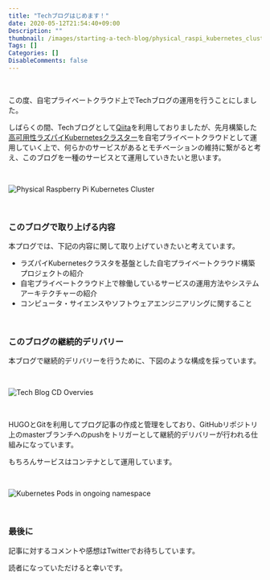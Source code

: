 ```yaml
---
title: "Techブログはじめます！"
date: 2020-05-12T21:54:40+09:00
Description: ""
thumbnail: /images/starting-a-tech-blog/physical_raspi_kubernetes_cluster.jpg
Tags: []
Categories: []
DisableComments: false
---
```


&nbsp;

この度、自宅プライベートクラウド上でTechブログの運用を行うことにしました。

しばらくの間、Techブログとして[Qiita](https://qiita.com/izewfktvy533)を利用しておりましたが、先月構築した[高可用性ラズパイKubernetesクラスター](https://qiita.com/izewfktvy533/items/efaa0c5fd6b6ea2c691b)を自宅プライベートクラウドとして運用していく上で、何らかのサービスがあるとモチベーションの維持に繋がると考え、このブログを一種のサービスとて運用していきたいと思います。

&nbsp;

![Physical Raspberry Pi Kubernetes Cluster](/images/starting-a-tech-blog/physical_raspi_kubernetes_cluster.jpg)

&nbsp;



### このブログで取り上げる内容
本プログでは、下記の内容に関して取り上げていきたいと考えています。

- ラズパイKubernetesクラスタを基盤とした自宅プライベートクラウド構築プロジェクトの紹介
- 自宅プライベートクラウド上で稼働しているサービスの運用方法やシステムアーキテクチャーの紹介
- コンピュータ・サイエンスやソフトウェアエンジニアリングに関すること

&nbsp;


### このブログの継続的デリバリー
本ブログで継続的デリバリーを行うために、下図のような構成を採っています。

&nbsp;

![Tech Blog CD Overvies](/images/starting-a-tech-blog/on-going_cd_overview.png)

&nbsp;

HUGOとGitを利用してブログ記事の作成と管理をしており、GitHubリポジトリ上のmasterブランチへのpushをトリガーとして継続的デリバリーが行われる仕組みになっています。

もちろんサービスはコンテナとして運用しています。

&nbsp;

![Kubernetes Pods in ongoing namespace](/images/starting-a-tech-blog/on-going.png)

&nbsp;



### 最後に
記事に対するコメントや感想はTwitterでお待ちしています。

読者になっていただけると幸いです。

&nbsp;
